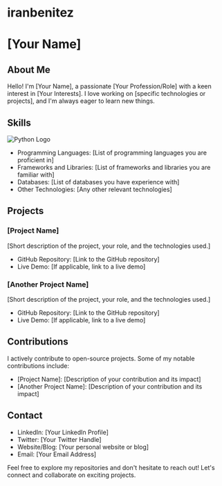 # iranbenitez
# [Your Name]

## About Me

Hello! I'm [Your Name], a passionate [Your Profession/Role] with a keen interest in [Your Interests]. I love working on [specific technologies or projects], and I'm always eager to learn new things.

## Skills

![Python Logo](https://www.python.org/static/community_logos/python-logo.png)
- Programming Languages: [List of programming languages you are proficient in]
- Frameworks and Libraries: [List of frameworks and libraries you are familiar with]
- Databases: [List of databases you have experience with]
- Other Technologies: [Any other relevant technologies]

## Projects

### [Project Name]

[Short description of the project, your role, and the technologies used.]

- GitHub Repository: [Link to the GitHub repository]
- Live Demo: [If applicable, link to a live demo]

### [Another Project Name]

[Short description of the project, your role, and the technologies used.]

- GitHub Repository: [Link to the GitHub repository]
- Live Demo: [If applicable, link to a live demo]

## Contributions

I actively contribute to open-source projects. Some of my notable contributions include:

- [Project Name]: [Description of your contribution and its impact]
- [Another Project Name]: [Description of your contribution and its impact]

## Contact

- LinkedIn: [Your LinkedIn Profile]
- Twitter: [Your Twitter Handle]
- Website/Blog: [Your personal website or blog]
- Email: [Your Email Address]

Feel free to explore my repositories and don't hesitate to reach out! Let's connect and collaborate on exciting projects.
